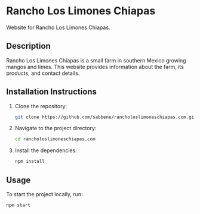 # Rancho Los Limones Chiapas

Website for Rancho Los Limones Chiapas.

## Description

Rancho Los Limones Chiapas is a small farm in southern Mexico growing mangos and limes. This website provides information about the farm, its products, and contact details.

## Installation Instructions

1. Clone the repository:
    ```sh
    git clone https://github.com/sabbene/rancholoslimoneschiapas.com.git
    ```
2. Navigate to the project directory:
    ```sh
    cd rancholoslimoneschiapas.com
    ```
3. Install the dependencies:
    ```sh
    npm install
    ```

## Usage

To start the project locally, run:
```sh
npm start
